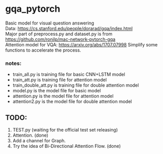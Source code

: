 # gqa_pytorch
Basic model for visual question answering  
Data: https://cs.stanford.edu/people/dorarad/gqa/index.html  
  Major part of preprocess.py and dataset.py is from https://github.com/ronilp/mac-network-pytorch-gqa  
 Attention model for VQA: https://arxiv.org/abs/1707.07998
  Simplify some functions to accelerate the process.
  
  ### notes:
  - train_all.py is training file for basic CNN+LSTM model  
  - train_att.py is training file for attention model  
  - train_double_att.py is training file for double attention model  
  - model.py is the model file for basic model  
  - attention.py is the model file for attention model  
  - attention2.py is the model file for double attention model  
## TODO:  
1. TEST.py  (waiting for the official test set releasing)
2. Attention.  (done)
3. Add a channel for Graph.
4. Try the idea of Bi-Directional Attention Flow. (done)
